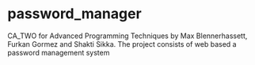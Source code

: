 # password_manager
CA_TWO for Advanced Programming Techniques by Max Blennerhassett, Furkan Gormez and Shakti Sikka. The project consists of web based a password management system
